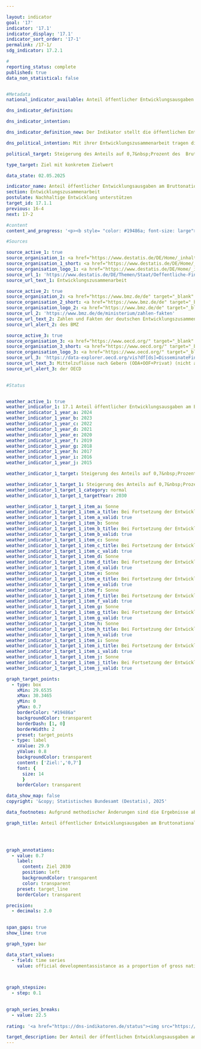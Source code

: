 ```yaml
---

layout: indicator        
goal: '17'        
indicator: '17.1'        
indicator_display: '17.1'        
indicator_sort_order: '17-1'        
permalink: /17-1/        
sdg_indicator: 17.2.1        

#
reporting_status: complete        
published: true        
data_non_statistical: false        


#Metadata        
national_indicator_available: Anteil öffentlicher Entwicklungsausgaben am Bruttonationaleinkommen        

dns_indicator_definition:         

dns_indicator_intention:         

dns_indicator_definition_new: Der Indikator stellt die öffentlichen Entwicklungsausgaben am Bruttonationaleinkommen, die sogenannte <abbr title="Official development assistance (Öffentliche Entwicklungsausgaben)" tabindex="0">ODA</abbr>-Quote (in Prozent) dar. Diese umfasst den Anteil der öffentlichen Entwicklungsausgaben (Official Development Assistance, <abbr title="Official development assistance (Öffentliche Entwicklungsausgaben)" tabindex="0">ODA</abbr>) im Verhältnis zum Bruttonationaleinkommen (BNE). Seit 2018&nbsp;erfolgt die Berechnung nach der Zuschussäquivalent-Methode.        

dns_political_intention: Mit ihrer Entwicklungszusammenarbeit tragen die Geber dazu bei, die weltweite Armut zu mindern, humanitäre Notlagen zu lindern, den Frieden zu sichern, Demokratie zu verwirklichen sowie die Globalisierung gerecht zu gestalten und die Umwelt zu schützen. Um dieser Verantwortung gerecht zu werden, bekennt sich die Bundesregierung zum ursprünglich 1970&nbsp;von der Generalversammlung der Vereinten Nationen (<abbr title="Vereinte Nationen" tabindex="0">VN</abbr>) festgelegten Ziel, den Anteil der öffentlichen Entwicklungsausgaben (Official Development Assistance, <abbr title="Official development assistance (Öffentliche Entwicklungsausgaben)" tabindex="0">ODA</abbr>) am Bruttonationaleinkommen (BNE) (<abbr title="Official development assistance (Öffentliche Entwicklungsausgaben)" tabindex="0">ODA</abbr>-Quote) auf 0,7&nbsp;Prozent zu steigern.        

political_target: Steigerung des Anteils auf 0,7&nbsp;Prozent des  Bruttonationaleinkommens bis 2030        

type_target: Ziel mit konkretem Zielwert        

data_state: 02.05.2025        

indicator_name: Anteil öffentlicher Entwicklungsausgaben am Bruttonationaleinkommen        
section: Entwicklungszusammenarbeit        
postulate: Nachhaltige Entwicklung unterstützen        
target_id: 17.1.1        
previous: 16-4        
next: 17-2        

#content         
content_and_progress: '<p><b style= "color: #19486a; font-size: large">17.1&nbsp;Anteil öffentlicher Entwicklungsausgaben am Bruttonationaleinkommen</b><br><br>Das Statistische Bundesamt erstellt im Auftrag des Bundesministeriums für wirtschaftliche Zusammenarbeit und Entwicklung (<abbr title="Bundesministerium für wirtschaftliche Zusammenarbeit und Entwicklung" tabindex="0">BMZ</abbr>) die Statistiken der Entwicklungszusammenarbeit, aus denen die öffentliche Entwicklungsausgabe (Official Development Assistance, <abbr title="Official development assistance (Öffentliche Entwicklungsausgaben)" tabindex="0">ODA</abbr>) hervorgehen.  Ob eine Leistung als <abbr title="Official development assistance (Öffentliche Entwicklungsausgaben)" tabindex="0">ODA</abbr> angerechnet werden kann, regeln die Richtlinien des Entwicklungsausschusses (Development Assistance Committee, <abbr title="Development Assistance Committee (Richtlinie des Entwicklungsausschusses)" tabindex="0">DAC</abbr>) der Oganisation für wirtschaftliche Zusammenarbeit und Entwicklung (Organisation for Economic Co-operation and Development, <abbr title="Organisation for Economic Co-operation and Development (Organisation für wirtschaftliche Zusammenarbeit und Entwicklung)" tabindex="0">OECD</abbr>).<br><br><abbr title="Official development assistance (Öffentliche Entwicklungsausgaben)" tabindex="0">ODA</abbr> umfasst öffentliche Leistungen, die zu günstigen (konzessionären) Bedingungen vergeben werden und der Förderung der wirtschaftlichen und sozialen Entwicklung von Entwicklungsländern dienen. Dazu zählen insbesondere Ausgaben für finanzielle und technische Zusammenarbeit, humanitäre Hilfe sowie Beiträge für Entwicklungszusammenarbeit an multilaterale Institutionen wie die Vereinten Nationen (<abbr title="Vereinte Nationen" tabindex="0">VN</abbr>), die Europäische Union (<abbr title="Europäische Union" tabindex="0">EU</abbr>), die Weltbankgruppe oder regionale Entwicklungsbanken.<br><br>Darüber hinaus können unter bestimmten Voraussetzungen auch Ausgaben für Friedensmissionen, Schuldenerleichterungen oder bestimmte Ausgaben im Geberland&nbsp;–&nbsp;etwa Studienplatzkosten für Studierende aus Entwicklungsländern, Flüchtlingskosten im Inland oder Ausgaben für entwicklungsspezifische Forschung&nbsp;–&nbsp;als <abbr title="Official development assistance (Öffentliche Entwicklungsausgaben)" tabindex="0">ODA</abbr>-anerkannt werden.<br><br>Das Bruttonationaleinkommen (BNE) ist ein Maß für die primäre Verteilung der unmittelbar aus der wirtschaftlichen Tätigkeit aller Inländer entstandenen Einkommen vor staatlicher Umverteilung durch Steuern, Sozialbeiträge und Transfers. Das BNE erfasst dabei alle Einkommen der Inländer und gebietsansässigen Wirtschaftseinheiten, ganz unabhängig davon, ob dieses Einkommen im Inland erzielt wurde oder aus dem Ausland zufließt. Dies ist der hauptsächliche Unterschied zum Bruttoinlandsprodukt (<abbr title="Bruttoinlandsprodukt" tabindex="0">BIP</abbr>), für das der Ort der Güterherstellung und somit das Inlandsprinzip maßgeblich ist.<br><br>Die Liste der Länder, die <abbr title="Official development assistance (Öffentliche Entwicklungsausgaben)" tabindex="0">ODA</abbr> empfangen können, wird vom <abbr title="Organisation for Economic Co-operation and Development (Organisation für wirtschaftliche Zusammenarbeit und Entwicklung)" tabindex="0">OECD</abbr>-DAC festgelegt. Sie umfasst die am wenigsten entwickelten Länder (Least Developed Countries, <abbr title="Least developed countries (Am wenigsten entwickelte Länder)" tabindex="0">LDCs</abbr>) sowie weitere Länder mit niedrigem und mittlerem BNE pro Kopf. Diese Liste wird regelmäßig aktualisiert, Länder können sowohl aufgenommen als auch gestrichen werden.<br><br>Im Jahr 2018&nbsp;wurde die Bewertungsmethode für Schuldeninstrumente (Darlehen, Anleihen und Schuldenerleichterungen) geändert: Das bisherige Brutto-Netto-Prinzip wurde durch die Zuschussäquivalent-Methode ersetzt. Bei dieser Methode wird der Zuschussanteil eines Instruments&nbsp;–&nbsp;unter anderem anhand von Zinssatz und Laufzeit&nbsp;–&nbsp;berechnet und nur dieser Anteil als <abbr title="Official development assistance (Öffentliche Entwicklungsausgaben)" tabindex="0">ODA</abbr> angerechnet. Ziel dieser Änderung ist unter anderem die bessere Vergleichbarkeit von Darlehen und Zuschüssen. Seit 2020&nbsp;wird die Zuschussäquivalent-Methode auch auf Erlasse und Umschuldungen angewendet, seit 2023&nbsp;zudem auf Beteiligungen.<br><br>Die deutschen <abbr title="Official development assistance (Öffentliche Entwicklungsausgaben)" tabindex="0">ODA</abbr> beliefen sich nach vorläufigen Ergebnissen im Jahr 2024&nbsp;auf 32,4&nbsp;Milliarden Euro und lagen damit unter dem Vorjahreswert von 35,1&nbsp;Milliarden Euro. Der Anteil der <abbr title="Official development assistance (Öffentliche Entwicklungsausgaben)" tabindex="0">ODA</abbr> am deutschen BNE betrug 2024&nbsp;0,67&nbsp;% (2023: 0,82&nbsp;%). Das politisch festgelegte Ziel von 0,70&nbsp;% wurde in den Jahren 2020&nbsp;bis 2023&nbsp;überschritten, im Jahr 2024&nbsp;jedoch leicht unterschritten.<br><br>Während sich das BNE gegenüber 2010&nbsp;um mehr als das Anderthalbfache erhöhte, haben sich die <abbr title="Official development assistance (Öffentliche Entwicklungsausgaben)" tabindex="0">ODA</abbr> im gleichen Zeitraum mehr als verdreifacht.<br><br>Im internationalen Vergleich war Deutschland 2024&nbsp;erneut&nbsp;–&nbsp;in absoluten Zahlen&nbsp;–&nbsp;der zweitgrößte Geber hinter den <abbr title="United States of America (Vereinigte Staaten von Amerika)" tabindex="0">USA</abbr> und vor Japan. Die <abbr title="Official development assistance (Öffentliche Entwicklungsausgaben)" tabindex="0">ODA</abbr>-Quote der <abbr title="United States of America (Vereinigte Staaten von Amerika)" tabindex="0">USA</abbr> lag mit 0,22&nbsp;% jedoch unter dem <abbr title="Development Assistance Committee (Richtlinie des Entwicklungsausschusses)" tabindex="0">DAC</abbr>-Durchschnitt von 0,33&nbsp;%. Deutschland belegte mit einer Quote von 0,67&nbsp;% Platz 5&nbsp;unter den 32&nbsp;<abbr title="Development Assistance Committee (Richtlinie des Entwicklungsausschusses)" tabindex="0">DAC</abbr>-Mitgliedsländern.<br><br>Das internationale Ziel von 0,70&nbsp;% erreichten nach vorläufigen Ergebnissen 2024&nbsp;die <abbr title="Development Assistance Committee (Richtlinie des Entwicklungsausschusses)" tabindex="0">DAC</abbr>-Länder Norwegen (1,02&nbsp;%), Luxemburg (1,00&nbsp;%), Schweden (0,79&nbsp;%) und Dänemark (0,71&nbsp;%).<br><br>Neben der öffentlichen Entwicklungszusammenarbeit werden auch von privater Seite Eigenmittel&nbsp;–&nbsp;etwa von Kirchen, Stiftungen und Verbänden&nbsp;–&nbsp;für entwicklungspolitische Zwecke eingesetzt. Dabei handelt es sich um Eigenmittel (einschließlich Mitgliedsbeiträgen) sowie Spenden. Diese private, nicht <abbr title="Official development assistance (Öffentliche Entwicklungsausgaben)" tabindex="0">ODA</abbr>-relevante Entwicklungszusammenarbeit belief sich im Jahr 2023&nbsp;auf 1,5&nbsp;Milliarden Euro. Die privaten Direktinvestitionen in Entwicklungsländer lagen 2023&nbsp;bei 18,4&nbsp;Milliarden Euro (Stand: vor Revision der Bundesbank).</p>'                

#Sources        

source_active_1: true
source_organisation_1: <a href="https://www.destatis.de/DE/Home/_inhalt.html" target="_blank">Statistisches Bundesamt</a>
source_organisation_1_short: <a href="https://www.destatis.de/DE/Home/_inhalt.html" target="_blank">Statistisches Bundesamt</a>
source_organisation_logo_1: <a href="https://www.destatis.de/DE/Home/_inhalt.html" target="_blank"><img src="https://dns-indikatoren.de/public/OrgImgDe/destatis.png" alt="Statistisches Bundesamt" title=" Klicken Sie hier um zur Homepage der Organisation Statistisches Bundesamt zu gelangen." style="height:60px; width:148px; border:transparent"/></a>
source_url_1: 'https://www.destatis.de/DE/Themen/Staat/Oeffentliche-Finanzen/Entwicklungszusammenarbeit/_inhalt.html'
source_url_text_1: Entwicklungszusammenarbeit

source_active_2: true
source_organisation_2: <a href="https://www.bmz.de/de" target="_blank" onclick="return confirm_alert('des BMZ', 'De')">Bundesministerium für wirtschaftliche Zusammenarbeit und Entwicklung</a>
source_organisation_2_short: <a href="https://www.bmz.de/de" target="_blank" onclick="return confirm_alert('des BMZ', 'De')">Bundesministerium für wirtschaftliche Zusammenarbeit und Entwicklung</a>
source_organisation_logo_2: <a href="https://www.bmz.de/de" target="_blank" onclick="return confirm_alert('des BMZ', 'De')"><img src="https://dns-indikatoren.de/public/OrgImgDe/bmz.png" alt="Bundesministerium für wirtschaftliche Zusammenarbeit und Entwicklung" title=" Klicken Sie hier um zur Homepage der Organisation Bundesministerium für wirtschaftliche Zusammenarbeit und Entwicklung zu gelangen." style="height:60px; width:148px; border:transparent"/></a>
source_url_2: 'https://www.bmz.de/de/ministerium/zahlen-fakten'
source_url_text_2: Zahlen und Fakten der deutschen Entwicklungszusammenarbeit
source_url_alert_2: des BMZ

source_active_3: true
source_organisation_3: <a href="https://www.oecd.org/" target="_blank" onclick="return confirm_alert('der OECD', 'De')">Organisation für wirtschaftliche Zusammenarbeit und Entwicklung</a>
source_organisation_3_short: <a href="https://www.oecd.org/" target="_blank" onclick="return confirm_alert('der OECD', 'De')">Organisation für wirtschaftliche Zusammenarbeit und Entwicklung</a>
source_organisation_logo_3: <a href="https://www.oecd.org/" target="_blank" onclick="return confirm_alert('der OECD', 'De')"><img src="https://dns-indikatoren.de/public/OrgImgDe/oecd.png" alt="Organisation für wirtschaftliche Zusammenarbeit und Entwicklung" title=" Klicken Sie hier um zur Homepage der Organisation Organisation für wirtschaftliche Zusammenarbeit und Entwicklung zu gelangen." style="height:60px; width:148px; border:transparent"/></a>
source_url_3: 'https://data-explorer.oecd.org/vis?df[ds]=DisseminateFinalDMZ&df[id]=DSD_DAC1%40DF_DAC1&df[ag]=OECD.DCD.FSD&df[vs]=1.1&pd=%2C&dq=DEU...1140%2B1160..Q%2BV.&ly[rw]=MEASURE&ly[cl]=TIME_PERIOD&to[TIME_PERIOD]=false&lo=10&lom=LASTNPERIODS&vw=tb'
source_url_text_3: Mittelzuflüsse nach Gebern (ODA+OOF+Privat) (nicht auf Deutsch verfügbar) (nicht auf Deutsch verfügbar)
source_url_alert_3: der OECD
        

#Status        


weather_active_1: true
weather_indicator_1: 17.1 Anteil öffentlicher Entwicklungsausgaben am Bruttonationaleinkommen
weather_indicator_1_year_a: 2024
weather_indicator_1_year_b: 2023
weather_indicator_1_year_c: 2022
weather_indicator_1_year_d: 2021
weather_indicator_1_year_e: 2020
weather_indicator_1_year_f: 2019
weather_indicator_1_year_g: 2018
weather_indicator_1_year_h: 2017
weather_indicator_1_year_i: 2016
weather_indicator_1_year_j: 2015

weather_indicator_1_target: Steigerung des Anteils auf 0,7&nbsp;Prozent des  Bruttonationaleinkommens bis 2030

weather_indicator_1_target_1: Steigerung des Anteils auf 0,7&nbsp;Prozent des Bruttonationaleinkommens bis 2030
weather_indicator_1_target_1_category: normal
weather_indicator_1_target_1_targetYear: 2030

weather_indicator_1_target_1_item_a: Sonne
weather_indicator_1_target_1_item_a_title: Bei Fortsetzung der Entwicklung aus 2024 wäre der Zielwert erreicht oder um weniger als 5&nbsp;% der Differenz zwischen Zielwert und dem Wert aus 2024 verfehlt worden.
weather_indicator_1_target_1_item_a_valid: true
weather_indicator_1_target_1_item_b: Sonne
weather_indicator_1_target_1_item_b_title: Bei Fortsetzung der Entwicklung aus 2023 wäre der Zielwert erreicht oder um weniger als 5&nbsp;% der Differenz zwischen Zielwert und dem Wert aus 2023 verfehlt worden.
weather_indicator_1_target_1_item_b_valid: true
weather_indicator_1_target_1_item_c: Sonne
weather_indicator_1_target_1_item_c_title: Bei Fortsetzung der Entwicklung aus 2022 wäre der Zielwert erreicht oder um weniger als 5&nbsp;% der Differenz zwischen Zielwert und dem Wert aus 2022 verfehlt worden.
weather_indicator_1_target_1_item_c_valid: true
weather_indicator_1_target_1_item_d: Sonne
weather_indicator_1_target_1_item_d_title: Bei Fortsetzung der Entwicklung aus 2021 wäre der Zielwert erreicht oder um weniger als 5&nbsp;% der Differenz zwischen Zielwert und dem Wert aus 2021 verfehlt worden.
weather_indicator_1_target_1_item_d_valid: true
weather_indicator_1_target_1_item_e: Sonne
weather_indicator_1_target_1_item_e_title: Bei Fortsetzung der Entwicklung aus 2020 wäre der Zielwert erreicht oder um weniger als 5&nbsp;% der Differenz zwischen Zielwert und dem Wert aus 2020 verfehlt worden.
weather_indicator_1_target_1_item_e_valid: true
weather_indicator_1_target_1_item_f: Sonne
weather_indicator_1_target_1_item_f_title: Bei Fortsetzung der Entwicklung aus 2019 wäre der Zielwert erreicht oder um weniger als 5&nbsp;% der Differenz zwischen Zielwert und dem Wert aus 2019 verfehlt worden.
weather_indicator_1_target_1_item_f_valid: true
weather_indicator_1_target_1_item_g: Sonne
weather_indicator_1_target_1_item_g_title: Bei Fortsetzung der Entwicklung aus 2018 wäre der Zielwert erreicht oder um weniger als 5&nbsp;% der Differenz zwischen Zielwert und dem Wert aus 2018 verfehlt worden.
weather_indicator_1_target_1_item_g_valid: true
weather_indicator_1_target_1_item_h: Sonne
weather_indicator_1_target_1_item_h_title: Bei Fortsetzung der Entwicklung aus 2017 wäre der Zielwert erreicht oder um weniger als 5&nbsp;% der Differenz zwischen Zielwert und dem Wert aus 2017 verfehlt worden.
weather_indicator_1_target_1_item_h_valid: true
weather_indicator_1_target_1_item_i: Sonne
weather_indicator_1_target_1_item_i_title: Bei Fortsetzung der Entwicklung aus 2016 wäre der Zielwert erreicht oder um weniger als 5&nbsp;% der Differenz zwischen Zielwert und dem Wert aus 2016 verfehlt worden.
weather_indicator_1_target_1_item_i_valid: true
weather_indicator_1_target_1_item_j: Sonne
weather_indicator_1_target_1_item_j_title: Bei Fortsetzung der Entwicklung aus 2015 wäre der Zielwert erreicht oder um weniger als 5&nbsp;% der Differenz zwischen Zielwert und dem Wert aus 2015 verfehlt worden.
weather_indicator_1_target_1_item_j_valid: true        

graph_target_points:
  - type: box
    xMin: 29.6535
    xMax: 30.3465
    yMin: 0
    yMax: 0.7
    borderColor: "#19486a"
    backgroundColor: transparent
    borderDash: [1, 0]
    borderWidth: 2
    preset: target_points
  - type: label
    xValue: 29.9
    yValue: 0.8
    backgroundColor: transparent
    content: ['Ziel:','0,7']
    font: {
      size: 14
      }
    borderColor: transparent        

data_show_map: false        
copyright: '&copy; Statistisches Bundesamt (Destatis), 2025'        

data_footnotes: Aufgrund methodischer Änderungen sind die Ergebnisse ab 2018&nbsp;nur eingeschränkt mit den Vorjahren vergleichbar. Bis einschließlich 2017&nbsp;erfolgte die Berechnung nach dem Brutto-Netto-Prinzip;  ab 2018&nbsp;nach der Zuschussäquivalent-Methode.<br>• 2022&nbsp;korrigierte Daten.<br>• 2024&nbsp;vorläufige Daten.        

graph_title: Anteil öffentlicher Entwicklungsausgaben am Bruttonationaleinkommen        

        


graph_annotations:
  - value: 0.7
    label:
      content: Ziel 2030
      position: left
      backgroundColor: transparent
      color: transparent
    preset: target_line
    borderColor: transparent        

precision: 
  - decimals: 2.0
            

span_gaps: true        
show_line: true        

graph_type: bar                

data_start_values: 
  - field: time series
    value: official developmentassistance as a proportion of gross national income        

        

graph_stepsize: 
  - step: 0.1
            

graph_series_breaks: 
  - value: 22.5
                                            
rating: '<a href="https://dns-indikatoren.de/status"><img src="https://sdg-indikatoren.de/public/Wettersymbole/Sonne.png" title="Bei Fortsetzung der Entwicklung aus 2024 wäre der Zielwert erreicht oder um weniger als 5&nbsp;% der Differenz zwischen Zielwert und dem Wert aus 2024 verfehlt worden." alt="Wettersymbol Sonne"/></a>'        

target_description: Der Anteil der öffentlichen Entwicklungsausgaben am Bruttonationaleinkommen soll bis 2030&nbsp;auf mindestens 0,7&nbsp;Prozent gesteigert werden.<br><br>Ausgehend von der Zielformulierung wurde der politisch festgelegte Zielwert von Indikator 17.1&nbsp;erstmals im Jahr 2021&nbsp;überschritten. Seitdem gilt es, den Zielwert jedes Jahr zu halten und im Durchschnitt der letzten sechs Jahre keine Verschlechterung aufzuweisen. Beides ist in 2024&nbsp;erfüllt, sodass der Indikator 17.1&nbsp;für das Jahr 2024&nbsp;mit „Sonne“ bewertet wird.        
---
```


